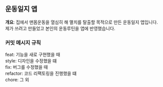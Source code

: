 ## 운동일지 앱
<b>개요</b>: 집에서 맨몸운동을 열심히 해 멸치를 탈출할 목적으로 만든 운동일지 앱입니다.<br>
제가 쓰려고 만들었고 본인의 운동루틴을 앱에 반영했습니다.

### 커밋 메시지 규칙
feat: 기능을 새로 구현했을 때<br>
style: 디자인을 수정했을 떄<br>
fix: 버그를 수정했을 때<br>
refactor: 코드 리팩토링을 진행했을 떄<br>
chore: 그 외
